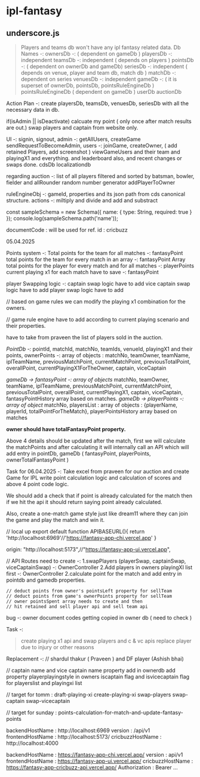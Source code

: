 # ipl-fantasy

## underscore.js

>Players and teams db won't have any ipl fantasy related data.
Db Names -:
ownersDb -: ( dependent on gameDb )
playersDb -: independent
teamsDb -: independent ( depends on players )
pointsDb -: ( dependent on ownerDb and gameDb)
seriesDb -: independent ( depends on venue, player and team db, match db )
matchDb -: dependent on series
venuesDb -: independent
gameDb -: ( it is superset of ownerDb, pointsDb, pointsRuleEngineDb )
pointsRuleEngineDb ( dependent on gameDb )
userDb
auctionDb

Action Plan -:
create playersDb, teamsDb, venuesDb, seriesDb with all the necessary data in db.


if(isAdmin || isDeactivate)
calcuate my point ( only once after match results are out.)
swap players and captain from website only.



UI -: 
signin, signout, 
admin -: getAllUsers, createGame
sendRequestToBecomeAdmin,
users -: joinGame, createOwner, ( add retained Players, add screenshot )
viewGameUsers and their team and playingX1 and everything.
and leaderboard also, and recent changes or swaps done.
cdsDb
localizationdb


regarding auction -: 
list of all players
filtered and sorted by batsman, bowler, fielder and allRounder
random number generator
addPlayerToOwner



ruleEngineObj -: gameId, 
properties and its json path from cds canonical structure.
actions -: miltiply and divide and add and substract


const sampleSchema = new Schema({ name: { type: String, required: true } });
console.log(sampleSchema.path('name'));


documentCode : will be used for ref.
id : cricbuzz

05.04.2025

Points system -: 
Total points for the team for all matches -: fantasyPoint
total points for the team for every match in an array -: fantasyPoint Array
total points for the player for every match and for all matches -: playerPoints
current playing x1 for each match have to save -: fantasyPoint


player Swapping logic -: 
captain swap logic have to add
vice captain swap logic have to add
player swap logic have to add

//
based on game rules we can modify the playing x1 combination for the owners.

// game rule engine have to add according to current playing scenario and their properties.

have to take from praveen the list of players sold in the auction.

*PointDb -:* 
pointId, matchId, matchNo, teamIds, venueId, playingX1 and their points, ownerPoints -: array of objects : matchNo, teamOwner, teamName, iplTeamName, previousMatchPoint, currentMatchPoint, previousTotalPoint, overallPoint, currentPlayingX1ForTheOwner, captain, viceCaptain

*gameDb -> fantasyPoint -: array of objects*
matchNo, teamOwner, teamName, iplTeamName, previousMatchPoint, currentMatchPoint, previousTotalPoint, overallPoint, currentPlayingX1, captain, viceCaptain, fantasyPointHistory array based on matches.
*gameDb -> playerPoints -: array of object*
matchNo, playersList : array of objects : {playerName, playerId, totalPointForTheMatch}, playerPointsHistory array based on matches

**owner should have totalFantasyPoint property.**

Above 4 details should be updated after the match, first we will calculate the matchPoints and after calculating it will internally call an API which will add entry in pointDb, gameDb ( fantasyPoint, playerPoints, ownerTotalFantasyPoint )

Task for 06.04.2025 -:
Take excel from praveen for our auction and create Game for IPL
write point calculation logic and calculation of scores and above 4 point code logic.

We should add a check that if point is already calculated for the match then if we hit the api it should return saying point already calculated.

Also, create a one-match game style just like dream11 where they can join the game and play the match and win it.


// local up
export default function APIBASEURL(){
    return 'http://localhost:6969'//'https://fantasy-app-chi.vercel.app'
}

origin: "http://localhost:5173",//"https://fantasy-app-ui.vercel.app",

// API Routes need to create -:
1.swapPlayers (playerSwap, captainSwap, viceCaptainSwap) -: OwnerController
2.Add players in owners playingXI list first -: OwnerController
2.calculate point for the match and add entry in pointdb and gamedb properties.


    // deduct points from owner's pointsLeft property for sellTeam
    // deduct points from game's ownerPoints property for sellTeam
    // owner pointsSpent array needs to create and then 
    // hit retained and sell player api and sell team api


bug -:
owner document codes getting copied in owner db ( need to check )

Task -:
> create playing x1 api and swap players and c & vc apis
> replace player due to injury or other reasons

Replacement -:
// shardul thakur ( Praveen ) and DF player (Ashish bhai)

// captain name and vice captain name property add in ownerdb
add property playerplayingstyle in owners iscaptain flag and isvicecaptain flag for playerslist and playingxi list

// target for tomm :
draft-playing-xi
create-playing-xi
swap-players
swap-captain
swap-vicecaptain

// target for sunday :
points-calculation-for-match-and-update-fantasy-points




backendHostName  :  http://localhost:6969
version  :  /api/v1
frontendHostName  :  http://localhost:5173/
cricbuzzHostName  :  http://localhost:4000


backendHostName  :  https://fantasy-app-chi.vercel.app/
version  :  api/v1
frontendHostName  :  https://fantasy-app-ui.vercel.app/
cricbuzzHostName  :  https://fantasy-app-cricbuzz-api.vercel.app/
Authorization   :   Bearer ...